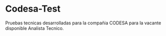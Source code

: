 # Codesa-Test
Pruebas tecnicas desarrolladas para la compañia CODESA para la vacante disponible Analista Tecnico.
